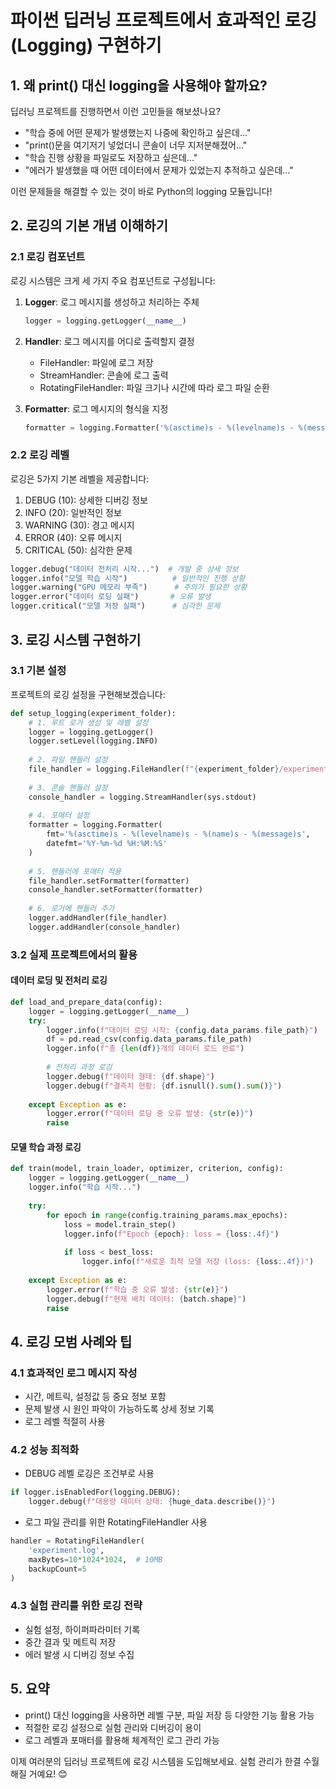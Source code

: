 # 파이썬 딥러닝 프로젝트에서 효과적인 로깅(Logging) 구현하기

## 1. 왜 print() 대신 logging을 사용해야 할까요?

딥러닝 프로젝트를 진행하면서 이런 고민들을 해보셨나요?
- "학습 중에 어떤 문제가 발생했는지 나중에 확인하고 싶은데..."
- "print()문을 여기저기 넣었더니 콘솔이 너무 지저분해졌어..."
- "학습 진행 상황을 파일로도 저장하고 싶은데..."
- "에러가 발생했을 때 어떤 데이터에서 문제가 있었는지 추적하고 싶은데..."

이런 문제들을 해결할 수 있는 것이 바로 Python의 logging 모듈입니다!

## 2. 로깅의 기본 개념 이해하기

### 2.1 로깅 컴포넌트
로깅 시스템은 크게 세 가지 주요 컴포넌트로 구성됩니다:

1. **Logger**: 로그 메시지를 생성하고 처리하는 주체
   ```python
   logger = logging.getLogger(__name__)
   ```

2. **Handler**: 로그 메시지를 어디로 출력할지 결정
   - FileHandler: 파일에 로그 저장
   - StreamHandler: 콘솔에 로그 출력
   - RotatingFileHandler: 파일 크기나 시간에 따라 로그 파일 순환

3. **Formatter**: 로그 메시지의 형식을 지정
   ```python
   formatter = logging.Formatter('%(asctime)s - %(levelname)s - %(message)s')
   ```

### 2.2 로깅 레벨
로깅은 5가지 기본 레벨을 제공합니다:

1. DEBUG (10): 상세한 디버깅 정보
2. INFO (20): 일반적인 정보
3. WARNING (30): 경고 메시지
4. ERROR (40): 오류 메시지
5. CRITICAL (50): 심각한 문제

```python
logger.debug("데이터 전처리 시작...")  # 개발 중 상세 정보
logger.info("모델 학습 시작")          # 일반적인 진행 상황
logger.warning("GPU 메모리 부족")      # 주의가 필요한 상황
logger.error("데이터 로딩 실패")       # 오류 발생
logger.critical("모델 저장 실패")      # 심각한 문제
```

## 3. 로깅 시스템 구현하기

### 3.1 기본 설정
프로젝트의 로깅 설정을 구현해보겠습니다:

```python
def setup_logging(experiment_folder):
    # 1. 루트 로거 생성 및 레벨 설정
    logger = logging.getLogger()
    logger.setLevel(logging.INFO)
    
    # 2. 파일 핸들러 설정
    file_handler = logging.FileHandler(f"{experiment_folder}/experiment.log")
    
    # 3. 콘솔 핸들러 설정
    console_handler = logging.StreamHandler(sys.stdout)
    
    # 4. 포매터 설정
    formatter = logging.Formatter(
        fmt='%(asctime)s - %(levelname)s - %(name)s - %(message)s',
        datefmt='%Y-%m-%d %H:%M:%S'
    )
    
    # 5. 핸들러에 포매터 적용
    file_handler.setFormatter(formatter)
    console_handler.setFormatter(formatter)
    
    # 6. 로거에 핸들러 추가
    logger.addHandler(file_handler)
    logger.addHandler(console_handler)
```

### 3.2 실제 프로젝트에서의 활용

#### 데이터 로딩 및 전처리 로깅
```python
def load_and_prepare_data(config):
    logger = logging.getLogger(__name__)
    try:
        logger.info(f"데이터 로딩 시작: {config.data_params.file_path}")
        df = pd.read_csv(config.data_params.file_path)
        logger.info(f"총 {len(df)}개의 데이터 로드 완료")
        
        # 전처리 과정 로깅
        logger.debug(f"데이터 형태: {df.shape}")
        logger.debug(f"결측치 현황: {df.isnull().sum().sum()}")
        
    except Exception as e:
        logger.error(f"데이터 로딩 중 오류 발생: {str(e)}")
        raise
```

#### 모델 학습 과정 로깅
```python
def train(model, train_loader, optimizer, criterion, config):
    logger = logging.getLogger(__name__)
    logger.info("학습 시작...")
    
    try:
        for epoch in range(config.training_params.max_epochs):
            loss = model.train_step()
            logger.info(f"Epoch {epoch}: loss = {loss:.4f}")
            
            if loss < best_loss:
                logger.info(f"새로운 최적 모델 저장 (loss: {loss:.4f})")
                
    except Exception as e:
        logger.error(f"학습 중 오류 발생: {str(e)}")
        logger.debug(f"현재 배치 데이터: {batch.shape}")
        raise
```

## 4. 로깅 모범 사례와 팁

### 4.1 효과적인 로그 메시지 작성
- 시간, 메트릭, 설정값 등 중요 정보 포함
- 문제 발생 시 원인 파악이 가능하도록 상세 정보 기록
- 로그 레벨 적절히 사용

### 4.2 성능 최적화
- DEBUG 레벨 로깅은 조건부로 사용
```python
if logger.isEnabledFor(logging.DEBUG):
    logger.debug(f"대용량 데이터 상태: {huge_data.describe()}")
```

- 로그 파일 관리를 위한 RotatingFileHandler 사용
```python
handler = RotatingFileHandler(
    'experiment.log',
    maxBytes=10*1024*1024,  # 10MB
    backupCount=5
)
```

### 4.3 실험 관리를 위한 로깅 전략
- 실험 설정, 하이퍼파라미터 기록
- 중간 결과 및 메트릭 저장
- 에러 발생 시 디버깅 정보 수집

## 5. 요약
- print() 대신 logging을 사용하면 레벨 구분, 파일 저장 등 다양한 기능 활용 가능
- 적절한 로깅 설정으로 실험 관리와 디버깅이 용이
- 로그 레벨과 포매터를 활용해 체계적인 로그 관리 가능

이제 여러분의 딥러닝 프로젝트에 로깅 시스템을 도입해보세요. 실험 관리가 한결 수월해질 거예요! 😊
